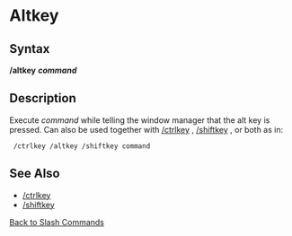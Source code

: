# Altkey

## Syntax

**/altkey** _**command**_

## Description

Execute _command_ while telling the window manager that the alt key is pressed. Can also be used together with [/ctrlkey](ctrlkey.md) , [/shiftkey](shiftkey.md) , or both as in:

```text
 /ctrlkey /altkey /shiftkey command
```

## See Also

* [/ctrlkey](ctrlkey.md)
* [/shiftkey](shiftkey.md)

[Back to Slash Commands](./)

